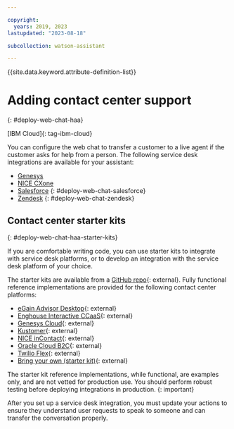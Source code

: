 ```yaml
---

copyright:
  years: 2019, 2023
lastupdated: "2023-08-18"

subcollection: watson-assistant

---
```


{{site.data.keyword.attribute-definition-list}}

# Adding contact center support
{: #deploy-web-chat-haa}

[IBM Cloud]{: tag-ibm-cloud}

You can configure the web chat to transfer a customer to a live agent if the customer asks for help from a person. The following service desk integrations are available for your assistant:

- [Genesys](https://cloud.ibm.com/docs/watson-assistant?topic=watson-assistant-deploy-genesys)
- [NICE CXone](https://cloud.ibm.com/docs/watson-assistant?topic=watson-assistant-deploy-nice-cxone)
- [Salesforce](/docs/watson-assistant?topic=watson-assistant-deploy-salesforce) {: #deploy-web-chat-salesforce}
- [Zendesk](/docs/watson-assistant?topic=watson-assistant-deploy-zendesk) {: #deploy-web-chat-zendesk}


## Contact center starter kits
{: #deploy-web-chat-haa-starter-kits}

If you are comfortable writing code, you can use starter kits to integrate with service desk platforms, or to develop an integration with the service desk platform of your choice.

The starter kits are available from a [GitHub repo](https://github.com/watson-developer-cloud/assistant-web-chat-service-desk-starter){: external}. Fully functional reference implementations are provided for the following contact center platforms:

- [eGain Advisor Desktop](https://github.com/watson-developer-cloud/assistant-web-chat-service-desk-starter/tree/main/src/egain/webChat){: external}
- [Enghouse Interactive CCaaS](https://github.com/watson-developer-cloud/assistant-web-chat-service-desk-starter/tree/main/src/enghouse){: external}
- [Genesys Cloud](https://github.com/watson-developer-cloud/assistant-web-chat-service-desk-starter/tree/main/src/genesys/webChat){: external}
- [Kustomer](https://github.com/watson-developer-cloud/assistant-web-chat-service-desk-starter/tree/main/src/kustomer/webChat){: external}
- [NICE inContact](https://github.com/watson-developer-cloud/assistant-web-chat-service-desk-starter/tree/main/src/incontact/webChat){: external}
- [Oracle Cloud B2C](https://github.com/watson-developer-cloud/assistant-web-chat-service-desk-starter/tree/main/src/oracle/webChat){: external}
- [Twilio Flex](https://github.com/watson-developer-cloud/assistant-web-chat-service-desk-starter/tree/main/src/flex/webChat){: external}
- [Bring your own (starter kit)](https://github.com/watson-developer-cloud/assistant-web-chat-service-desk-starter){: external}

The starter kit reference implementations, while functional, are examples only, and are not vetted for production use. You should perform robust testing before deploying integrations in production.
{: important}

After you set up a service desk integration, you must update your actions to ensure they understand user requests to speak to someone and can transfer the conversation properly.



